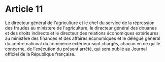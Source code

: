 # Article 11

Le directeur général de l'agriculture et le chef du service de la répression des fraudes au ministère de l'agriculture, le directeur général des douanes et des droits indirects et le directeur des relations économiques extérieures au ministère des finances et des affaires économiques et le délégué général du centre national du commerce extérieur sont chargés, chacun en ce qui le concerne, de l'exécution du présent arrêté, qui sera publié au Journal officiel de la République française.
